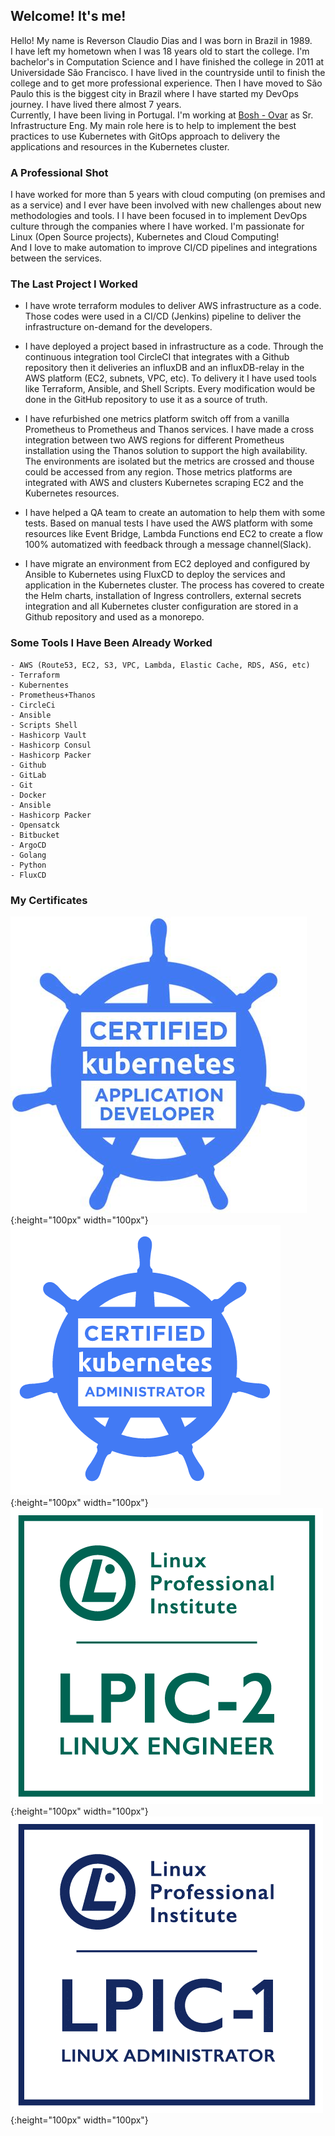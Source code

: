 ## Welcome! It's me!

Hello! My name is Reverson Claudio Dias and I was born in Brazil in 1989.  
I have left my hometown when I was 18 years old to start the college. I'm bachelor's in Computation Science and I have finished the college in 2011 at Universidade São Francisco. I have lived in the countryside until to finish the college and to get more professional experience. Then I have moved to São Paulo this is the biggest city in Brazil where I have started my DevOps journey. I have lived there almost 7 years.  
Currently, I have been living in Portugal. I'm working at [Bosh - Ovar](https://www.bosch.pt/a-nossa-empresa/bosch-em-portugal/ovar/) as Sr. Infrastructure Eng. My main role here is to help to implement the best practices to use Kubernetes with GitOps approach to delivery the applications and resources in the Kubernetes cluster.

### A Professional Shot

I have worked for more than 5 years with cloud computing (on premises and as a service) and I ever have been involved with new challenges about new methodologies and tools. I I have been focused in to implement DevOps culture through the companies where I have worked. I'm passionate for Linux (Open Source projects), Kubernetes and Cloud Computing!  
And I love to make automation to improve CI/CD pipelines and integrations between the services.

### The Last Project I Worked

- I have wrote terraform modules to deliver AWS infrastructure as a code. Those codes were used in a CI/CD (Jenkins) pipeline to deliver the infrastructure on-demand for the developers.

- I have deployed a project based in infrastructure as a code. Through the continuous integration tool CircleCI that integrates with a Github repository then it deliveries an influxDB and an influxDB-relay in the AWS platform (EC2, subnets, VPC, etc). To delivery it I have used tools like Terraform, Ansible, and Shell Scripts. Every modification would be done in the GitHub repository to use it as a source of truth.

- I have refurbished one metrics platform switch off from a vanilla Prometheus to Prometheus and Thanos services. I have made a cross integration between two AWS regions for different Prometheus installation using the Thanos solution to support the high availability. The environments are isolated but the metrics are crossed and thouse could be accessed from any region. Those metrics platforms are integrated with AWS and clusters Kubernetes scraping EC2 and the Kubernetes resources.

- I have helped a QA team to create an automation to help them with some tests. Based on manual tests I have used the AWS platform with some resources like Event Bridge, Lambda Functions end EC2 to create a flow 100% automatized with feedback through a message channel(Slack).

- I have migrate an environment from EC2 deployed and configured by Ansible to Kubernetes using FluxCD to deploy the services and application in the Kubernetes cluster. The process has covered to create the Helm charts, installation of Ingress controllers, external secrets integration and all Kubernetes cluster configuration are stored in a Github repository and used as a monorepo.

### Some Tools I Have Been Already Worked

```
- AWS (Route53, EC2, S3, VPC, Lambda, Elastic Cache, RDS, ASG, etc)
- Terraform
- Kubernentes
- Prometheus+Thanos
- CircleCi
- Ansible
- Scripts Shell
- Hashicorp Vault
- Hashicorp Consul
- Hashicorp Packer
- Github
- GitLab
- Git
- Docker
- Ansible
- Hashicorp Packer
- Opensatck
- Bitbucket
- ArgoCD
- Golang
- Python
- FluxCD
```

### My Certificates

![CKAD](imgs/ckad.png){:height="100px" width="100px"}
![CKA](imgs/cka.png){:height="100px" width="100px"}
![LPI-2](imgs/lpic2.png){:height="100px" width="100px"}
![LPI-1](imgs/lpic1.png){:height="100px" width="100px"}
